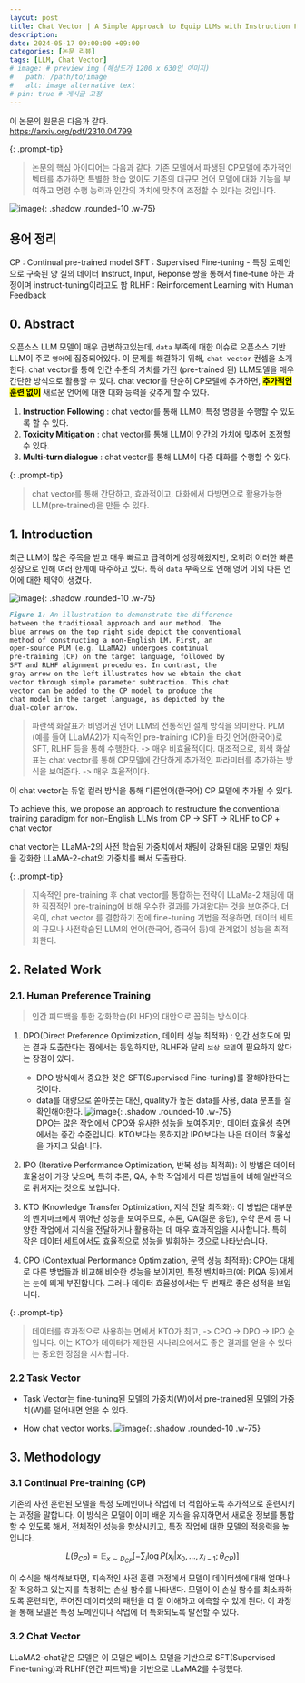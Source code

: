 ```yaml
---
layout: post
title: Chat Vector | A Simple Approach to Equip LLMs with Instruction Following and Model Alignment in New Languages 리뷰
description:
date: 2024-05-17 09:00:00 +09:00
categories: [논문 리뷰]
tags: [LLM, Chat Vector]
# image: # preview img (해상도가 1200 x 630인 이미지)
#   path: /path/to/image
#   alt: image alternative text
# pin: true # 게시글 고정
---
```


이 논문의 원문은 다음과 같다.  
<https://arxiv.org/pdf/2310.04799>

{: .prompt-tip}

> 논문의 핵심 아이디어는 다음과 같다.
> 기존 모델에서 파생된 CP모델에 추가적인 벡터를 추가하면 특별한 학습 없이도 기존의 대규모 언어 모델에 대화 기능을 부여하고 명령 수행 능력과 인간의 가치에 맞추어 조정할 수 있다는 것입니다.

![image](https://github.com/uujeong/uujeong.github.io/assets/86465999/d56bbe09-3c13-4b65-919a-f3faabdf2515){: .shadow .rounded-10 .w-75}

## 용어 정리

CP : Continual pre-trained model
SFT : Supervised Fine-tuning - 특정 도메인으로 구축된 양 질의 데이터 Instruct, Input, Reponse 쌍을 통해서 fine-tune 하는 과정이며 instruct-tuning이라고도 함
RLHF : Reinforcement Learning with Human Feedback

## 0. Abstract

오픈소스 LLM 모델이 매우 급변하고있는데, `data` 부족에 대한 이슈로 오픈소스 기반 LLM이 주로 `영어`에 집중되어있다. 이 문제를 해결하기 위해, `chat vector` 컨셉을 소개한다. chat vector를 통해 인간 수준의 가치를 가진 (pre-trained 된) LLM모델을 매우 간단한 방식으로 활용할 수 있다. chat vector를 단순히 CP모델에 추가하면, **<mark>추가적인 훈련 없이</mark>** 새로운 언어에 대한 대화 능력을 갖추게 할 수 있다.

1. **Instruction Following** : chat vector를 통해 LLM이 특정 명령을 수행할 수 있도록 할 수 있다.
2. **Toxicity Mitigation** : chat vector를 통해 LLM이 인간의 가치에 맞추어 조정할 수 있다.
3. **Multi-turn dialogue** : chat vector를 통해 LLM이 다중 대화를 수행할 수 있다.

{: .prompt-tip}

> chat vector를 통해 간단하고, 효과적이고, 대화에서 다방면으로 활용가능한 LLM(pre-trained)을 만들 수 있다.

## 1. Introduction

최근 LLM이 많은 주목을 받고 매우 빠르고 급격하게 성장해왔지만, 오히려 이러한 빠른 성장으로 인해 여러 한계에 마주하고 있다. 특히 `data` 부족으로 인해 영어 이외 다른 언어에 대한 제약이 생겼다.

![image](https://github.com/uujeong/uujeong.github.io/assets/86465999/6b41b88f-41c4-4cf5-9a48-f9358b611d67){: .shadow .rounded-10 .w-75}

```markdown
Figure 1: An illustration to demonstrate the difference
between the traditional approach and our method. The
blue arrows on the top right side depict the conventional
method of constructing a non-English LM. First, an
open-source PLM (e.g. LLaMA2) undergoes continual
pre-training (CP) on the target language, followed by
SFT and RLHF alignment procedures. In contrast, the
gray arrow on the left illustrates how we obtain the chat
vector through simple parameter subtraction. This chat
vector can be added to the CP model to produce the
chat model in the target language, as depicted by the
dual-color arrow.
```

> 파란색 화살표가 비영어권 언어 LLM의 전통적인 설계 방식을 의미한다.
> PLM (예를 들어 LLaMA2)가 지속적인 pre-training (CP)을 타깃 언어(한국어)로 SFT, RLHF 등을 통해 수행한다. -> 매우 비효율적이다.
> 대조적으로, 회색 화살표는 chat vector를 통해 CP모델에 간단하게 추가적인 파라미터를 추가하는 방식을 보여준다. -> 매우 효율적이다.

이 chat vector는 듀얼 컬러 방식을 통해 다른언어(한국어) CP 모델에 추가될 수 있다.

To achieve this, we propose an approach to restructure the conventional training paradigm for non-English LLMs from CP → SFT → RLHF to CP + chat vector

chat vector는 LLaMA-2의 사전 학습된 가중치에서 채팅이 강화된 대응 모델인 채팅을 강화한 LLaMA-2-chat의 가중치를 빼서 도출한다.

{: .prompt-tip}

> 지속적인 pre-training 후 chat vector를 통합하는 전략이 LLaMa-2 채팅에 대한 직접적인 pre-training에 비해 우수한 결과를 가져왔다는 것을 보여준다.
> 더욱이, chat vector 를 결합하기 전에 fine-tuning 기법을 적용하면, 데이터 세트의 규모나 사전학습된 LLM의 언어(한국어, 중국어 등)에 관계없이 성능을 최적화한다.

## 2. Related Work

### 2.1. Human Preference Training

> 인간 피드백을 통한 강화학습(RLHF)의 대안으로 꼽히는 방식이다.

1. DPO(Direct Preference Optimization, 데이터 성능 최적화) : 인간 선호도에 맞는 결과 도출한다는 점에서는 동일하지만, RLHF와 달리 `보상 모델`이 필요하지 않다는 장점이 있다.

   - DPO 방식에서 중요한 것은 SFT(Supervised Fine-tuning)를 잘해야한다는 것이다.
   - data를 대량으로 쏟아붓는 대신, quality가 높은 data를 사용, data 분포를 잘 확인해야한다.
     ![image](https://github.com/uujeong/uujeong.github.io/assets/86465999/3911e744-b00a-42fc-8f83-e7434346cc7e){: .shadow .rounded-10 .w-75}  
     DPO는 많은 작업에서 CPO와 유사한 성능을 보여주지만, 데이터 효율성 측면에서는 중간 수준입니다. KTO보다는 못하지만 IPO보다는 나은 데이터 효율성을 가지고 있습니다.

2. IPO (Iterative Performance Optimization, 반복 성능 최적화):
   이 방법은 데이터 효율성이 가장 낮으며, 특히 추론, QA, 수학 작업에서 다른 방법들에 비해 일반적으로 뒤처지는 것으로 보입니다.

3. KTO (Knowledge Transfer Optimization, 지식 전달 최적화):
   이 방법은 대부분의 벤치마크에서 뛰어난 성능을 보여주므로, 추론, QA(질문 응답), 수학 문제 등 다양한 작업에서 지식을 전달하거나 활용하는 데 매우 효과적임을 시사합니다. 특히 작은 데이터 세트에서도 효율적으로 성능을 발휘하는 것으로 나타났습니다.

4. CPO (Contextual Performance Optimization, 문맥 성능 최적화):
   CPO는 대체로 다른 방법들과 비교해 비슷한 성능을 보이지만, 특정 벤치마크(예: PIQA 등)에서는 눈에 띄게 부진합니다. 그러나 데이터 효율성에서는 두 번째로 좋은 성적을 보입니다.

{: .prompt-tip}

> 데이터를 효과적으로 사용하는 면에서 KTO가 최고, -> CPO -> DPO -> IPO 순입니다. 이는 KTO가 데이터가 제한된 시나리오에서도 좋은 결과를 얻을 수 있다는 중요한 장점을 시사합니다.

### 2.2 Task Vector

- Task Vector는 fine-tuning된 모델의 가중치(W)에서 pre-trained된 모델의 가중치(W)를 덜어내면 얻을 수 있다.

- How chat vector works.
  ![image](https://github.com/uujeong/uujeong.github.io/assets/86465999/a5151794-ed52-4005-a915-e801e984be4f){: .shadow .rounded-10 .w-75}

## 3. Methodology

### 3.1 Continual Pre-training (CP)

기존의 사전 훈련된 모델을 특정 도메인이나 작업에 더 적합하도록 추가적으로 훈련시키는 과정을 말합니다. 이 방식은 모델이 이미 배운 지식을 유지하면서 새로운 정보를 통합할 수 있도록 해서, 전체적인 성능을 향상시키고, 특정 작업에 대한 모델의 적응력을 높입니다.

$$
L(\theta_{CP}) = \mathbb{E}_{x \sim D_{CP}} \left[ -\sum_{i} \log P(x_i | x_0, \dots, x_{i-1}; \theta_{CP}) \right]
$$

이 수식을 해석해보자면, 지속적인 사전 훈련 과정에서 모델이 데이터셋에 대해 얼마나 잘 적응하고 있는지를 측정하는 손실 함수를 나타낸다. 모델이 이 손실 함수를 최소화하도록 훈련되면, 주어진 데이터셋의 패턴을 더 잘 이해하고 예측할 수 있게 된다. 이 과정을 통해 모델은 특정 도메인이나 작업에 더 특화되도록 발전할 수 있다.

### 3.2 Chat Vector

LLaMA2-chat같은 모델은 이 모델은 베이스 모델을 기반으로 SFT(Supervised Fine-tuning)과 RLHF(인간 피드백)을 기반으로 LLaMA2를 수정했다.
